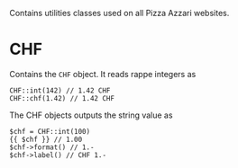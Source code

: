 Contains utilities classes used on all Pizza Azzari websites.

# CHF

Contains the `CHF` object. It reads rappe integers as

```
CHF::int(142) // 1.42 CHF
CHF::chf(1.42) // 1.42 CHF
```

The CHF objects outputs the string value as

```
$chf = CHF::int(100)
{{ $chf }} // 1.00
$chf->format() // 1.-
$chf->label() // CHF 1.-
```
